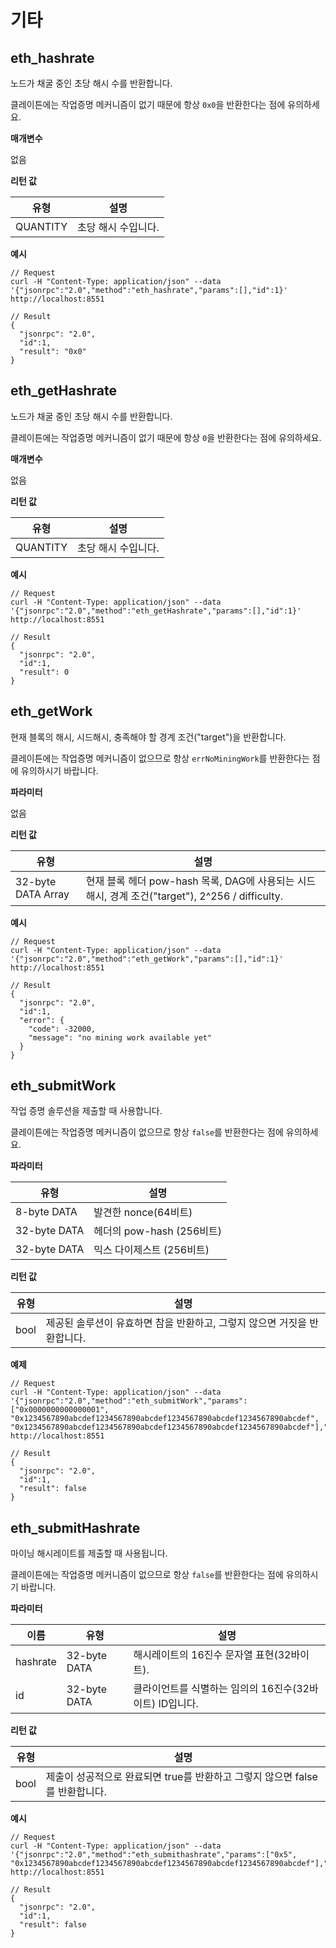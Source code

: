 # 기타

## eth_hashrate <a id="eth_hashrate"></a>

노드가 채굴 중인 초당 해시 수를 반환합니다.

클레이튼에는 작업증명 메커니즘이 없기 때문에 항상 `0x0`을 반환한다는 점에 유의하세요.

**매개변수**

없음

**리턴 값**

| 유형 | 설명
|----------|----------------------------------|
| QUANTITY | 초당 해시 수입니다.

**예시**

```shell
// Request
curl -H "Content-Type: application/json" --data '{"jsonrpc":"2.0","method":"eth_hashrate","params":[],"id":1}' http://localhost:8551

// Result
{
  "jsonrpc": "2.0",
  "id":1,
  "result": "0x0"
}
```

## eth_getHashrate <a id="eth_gethashrate"></a>

노드가 채굴 중인 초당 해시 수를 반환합니다.

클레이튼에는 작업증명 메커니즘이 없기 때문에 항상 `0`을 반환한다는 점에 유의하세요.

**매개변수**

없음

**리턴 값**

| 유형 | 설명
|----------|----------------------------------|
| QUANTITY | 초당 해시 수입니다.

**예시**

```shell
// Request
curl -H "Content-Type: application/json" --data '{"jsonrpc":"2.0","method":"eth_getHashrate","params":[],"id":1}' http://localhost:8551

// Result
{
  "jsonrpc": "2.0",
  "id":1,
  "result": 0
}
```

## eth_getWork <a id="eth_getwork"></a>

현재 블록의 해시, 시드해시, 충족해야 할 경계 조건("target")을 반환합니다.

클레이튼에는 작업증명 메커니즘이 없으므로 항상 `errNoMiningWork`를 반환한다는 점에 유의하시기 바랍니다.

**파라미터**

없음

**리턴 값**

| 유형 | 설명 |
|-----------------------|-------------------------------------------------------------------------------------------------------------------------------|
| 32-byte DATA Array | 현재 블록 헤더 pow-hash 목록, DAG에 사용되는 시드 해시, 경계 조건("target"), 2^256 / difficulty. |

**예시**

```shell
// Request
curl -H "Content-Type: application/json" --data '{"jsonrpc":"2.0","method":"eth_getWork","params":[],"id":1}' http://localhost:8551

// Result
{
  "jsonrpc": "2.0",
  "id":1,
  "error": {
    "code": -32000,
    "message": "no mining work available yet"
  }
}
```


## eth_submitWork <a id="eth_submitWork"></a>

작업 증명 솔루션을 제출할 때 사용합니다.

클레이튼에는 작업증명 메커니즘이 없으므로 항상 `false`를 반환한다는 점에 유의하세요.

**파라미터**

| 유형 | 설명 |
|--------------|----------------------------------|
| 8-byte DATA | 발견한 nonce(64비트) |
| 32-byte DATA | 헤더의 pow-hash (256비트) |
| 32-byte DATA | 믹스 다이제스트 (256비트) |

**리턴 값**

| 유형 | 설명 |
|-----------|--------------------------------------------------------------------|
| bool | 제공된 솔루션이 유효하면 참을 반환하고, 그렇지 않으면 거짓을 반환합니다.   |

**예제**

```shell
// Request
curl -H "Content-Type: application/json" --data '{"jsonrpc":"2.0","method":"eth_submitWork","params":["0x0000000000000001", "0x1234567890abcdef1234567890abcdef1234567890abcdef1234567890abcdef", "0x1234567890abcdef1234567890abcdef1234567890abcdef1234567890abcdef"],"id":1}' http://localhost:8551

// Result
{
  "jsonrpc": "2.0",
  "id":1,
  "result": false
}
```


## eth_submitHashrate <a id="eth_submithashrate"></a>

마이닝 해시레이트를 제출할 때 사용됩니다.

클레이튼에는 작업증명 메커니즘이 없으므로 항상 `false`를 반환한다는 점에 유의하시기 바랍니다.

**파라미터**

| 이름 | 유형 | 설명 |
|----------|--------------|------------------------------------------------------------------|
| hashrate | 32-byte DATA | 해시레이트의 16진수 문자열 표현(32바이트). |
| id | 32-byte DATA | 클라이언트를 식별하는 임의의 16진수(32바이트) ID입니다.        |

**리턴 값**

| 유형 | 설명 |
|-----------|--------------------------------------------------------------------------|
| bool | 제출이 성공적으로 완료되면 true를 반환하고 그렇지 않으면 false를 반환합니다. |

**예시**

```shell
// Request
curl -H "Content-Type: application/json" --data '{"jsonrpc":"2.0","method":"eth_submithashrate","params":["0x5", "0x1234567890abcdef1234567890abcdef1234567890abcdef1234567890abcdef"],"id":1}' http://localhost:8551

// Result
{
  "jsonrpc": "2.0",
  "id":1,
  "result": false
}
```